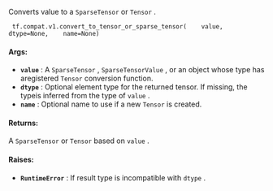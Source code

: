 Converts value to a  `SparseTensor`  or  `Tensor` .

```
 tf.compat.v1.convert_to_tensor_or_sparse_tensor(    value,    dtype=None,    name=None) 
```

#### Args:
- **`value`** : A  `SparseTensor` ,  `SparseTensorValue` , or an object whose type has aregistered  `Tensor`  conversion function.
- **`dtype`** : Optional element type for the returned tensor. If missing, the typeis inferred from the type of  `value` .
- **`name`** : Optional name to use if a new  `Tensor`  is created.


#### Returns:
A  `SparseTensor`  or  `Tensor`  based on  `value` .

#### Raises:
- **`RuntimeError`** : If result type is incompatible with  `dtype` .
